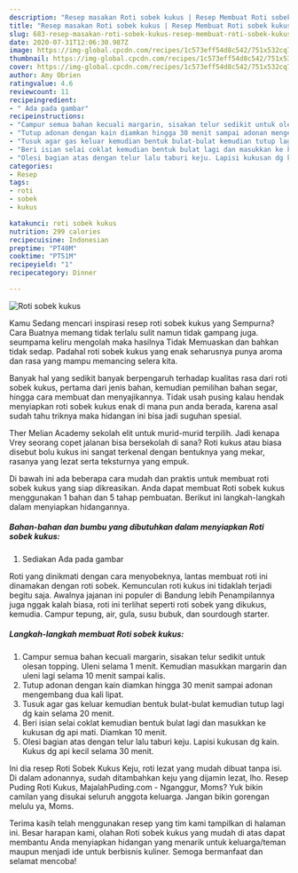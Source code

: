 ```yaml
---
description: "Resep masakan Roti sobek kukus | Resep Membuat Roti sobek kukus Yang Bikin Ngiler"
title: "Resep masakan Roti sobek kukus | Resep Membuat Roti sobek kukus Yang Bikin Ngiler"
slug: 683-resep-masakan-roti-sobek-kukus-resep-membuat-roti-sobek-kukus-yang-bikin-ngiler
date: 2020-07-31T12:06:30.987Z
image: https://img-global.cpcdn.com/recipes/1c573eff54d8c542/751x532cq70/roti-sobek-kukus-foto-resep-utama.jpg
thumbnail: https://img-global.cpcdn.com/recipes/1c573eff54d8c542/751x532cq70/roti-sobek-kukus-foto-resep-utama.jpg
cover: https://img-global.cpcdn.com/recipes/1c573eff54d8c542/751x532cq70/roti-sobek-kukus-foto-resep-utama.jpg
author: Amy Obrien
ratingvalue: 4.6
reviewcount: 11
recipeingredient:
- " Ada pada gambar"
recipeinstructions:
- "Campur semua bahan kecuali margarin, sisakan telur sedikit untuk olesan topping. Uleni selama 1 menit. Kemudian masukkan margarin dan uleni lagi selama 10 menit sampai kalis."
- "Tutup adonan dengan kain diamkan hingga 30 menit sampai adonan mengembang dua kali lipat."
- "Tusuk agar gas keluar kemudian bentuk bulat-bulat kemudian tutup lagi dg kain selama 20 menit."
- "Beri isian selai coklat kemudian bentuk bulat lagi dan masukkan ke kukusan dg api mati. Diamkan 10 menit."
- "Olesi bagian atas dengan telur lalu taburi keju. Lapisi kukusan dg kain. Kukus dg api kecil selama 30 menit."
categories:
- Resep
tags:
- roti
- sobek
- kukus

katakunci: roti sobek kukus 
nutrition: 299 calories
recipecuisine: Indonesian
preptime: "PT40M"
cooktime: "PT51M"
recipeyield: "1"
recipecategory: Dinner

---
```



![Roti sobek kukus](https://img-global.cpcdn.com/recipes/1c573eff54d8c542/751x532cq70/roti-sobek-kukus-foto-resep-utama.jpg)

Kamu Sedang mencari inspirasi resep roti sobek kukus yang Sempurna? Cara Buatnya memang tidak terlalu sulit namun tidak gampang juga. seumpama keliru mengolah maka hasilnya Tidak Memuaskan dan bahkan tidak sedap. Padahal roti sobek kukus yang enak seharusnya punya aroma dan rasa yang mampu memancing selera kita.

Banyak hal yang sedikit banyak berpengaruh terhadap kualitas rasa dari roti sobek kukus, pertama dari jenis bahan, kemudian pemilihan bahan segar, hingga cara membuat dan menyajikannya. Tidak usah pusing kalau hendak menyiapkan roti sobek kukus enak di mana pun anda berada, karena asal sudah tahu triknya maka hidangan ini bisa jadi suguhan spesial.

Ther Melian Academy sekolah elit untuk murid-murid terpilih. Jadi kenapa Vrey seorang copet jalanan bisa bersekolah di sana? Roti kukus atau biasa disebut bolu kukus ini sangat terkenal dengan bentuknya yang mekar, rasanya yang lezat serta teksturnya yang empuk.


Di bawah ini ada beberapa cara mudah dan praktis untuk membuat roti sobek kukus yang siap dikreasikan. Anda dapat membuat Roti sobek kukus menggunakan 1 bahan dan 5 tahap pembuatan. Berikut ini langkah-langkah dalam menyiapkan hidangannya.

<!--inarticleads1-->

##### Bahan-bahan dan bumbu yang dibutuhkan dalam menyiapkan Roti sobek kukus:

1. Sediakan  Ada pada gambar


Roti yang dinikmati dengan cara menyobeknya, lantas membuat roti ini dinamakan dengan roti sobek. Kemunculan roti kukus ini tidaklah terjadi begitu saja. Awalnya jajanan ini populer di Bandung lebih Penampilannya juga nggak kalah biasa, roti ini terlihat seperti roti sobek yang dikukus, kemudia. Campur tepung, air, gula, susu bubuk, dan sourdough starter. 

<!--inarticleads2-->

##### Langkah-langkah membuat Roti sobek kukus:

1. Campur semua bahan kecuali margarin, sisakan telur sedikit untuk olesan topping. Uleni selama 1 menit. Kemudian masukkan margarin dan uleni lagi selama 10 menit sampai kalis.
1. Tutup adonan dengan kain diamkan hingga 30 menit sampai adonan mengembang dua kali lipat.
1. Tusuk agar gas keluar kemudian bentuk bulat-bulat kemudian tutup lagi dg kain selama 20 menit.
1. Beri isian selai coklat kemudian bentuk bulat lagi dan masukkan ke kukusan dg api mati. Diamkan 10 menit.
1. Olesi bagian atas dengan telur lalu taburi keju. Lapisi kukusan dg kain. Kukus dg api kecil selama 30 menit.


Ini dia resep Roti Sobek Kukus Keju, roti lezat yang mudah dibuat tanpa isi. Di dalam adonannya, sudah ditambahkan keju yang dijamin lezat, lho. Resep Puding Roti Kukus, MajalahPuding.com - Nganggur, Moms? Yuk bikin camilan yang disukai seluruh anggota keluarga. Jangan bikin gorengan melulu ya, Moms. 

Terima kasih telah menggunakan resep yang tim kami tampilkan di halaman ini. Besar harapan kami, olahan Roti sobek kukus yang mudah di atas dapat membantu Anda menyiapkan hidangan yang menarik untuk keluarga/teman maupun menjadi ide untuk berbisnis kuliner. Semoga bermanfaat dan selamat mencoba!
